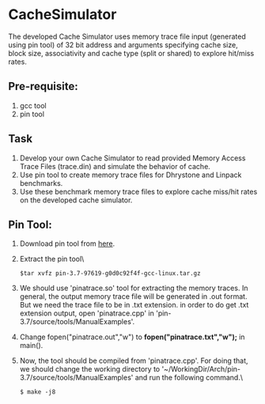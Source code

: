 # CacheSimulator
The developed Cache Simulator uses memory trace file input (generated using pin tool) of 32 bit address and arguments specifying cache size, block size, associativity and cache type (split or shared) to explore hit/miss rates. 

## Pre-requisite:
1. gcc tool
2. pin tool

## Task

1. Develop your own Cache Simulator to read provided Memory Access Trace Files (trace.din) and simulate the behavior of cache.
2. Use pin tool to create memory trace files for Dhrystone and Linpack benchmarks. 
3. Use these benchmark memory trace files to explore cache miss/hit rates on the developed cache simulator. 

## Pin Tool:

1. Download pin tool from [here](https://software.intel.com/en-us/articles/pin-a-binary-instrumentation-tool-downloads).
2. Extract the pin tool\
    ```
    $tar xvfz pin-3.7-97619-g0d0c92f4f-gcc-linux.tar.gz
    ```
3. We should use 'pinatrace.so' tool for extracting the memory traces. In general, the output memory trace file will be generated in .out    format. But we need the trace file to be in .txt extension. in order to do get .txt extension output, open 'pinatrace.cpp' in 'pin-3.7/source/tools/ManualExamples'.

4. Change fopen("pinatrace.out","w") to **fopen("pinatrace.txt","w");** in main().

5. Now, the tool should be compiled from 'pinatrace.cpp'. For doing that, we should change the working directory to '~/WorkingDir/Arch/pin-3.7/source/tools/ManualExamples' and run the following command.\
      ```
      $ make -j8
      ```



